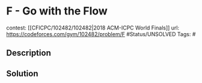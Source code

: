 # F - Go with the Flow

contest: [[CFICPC/102482/102482|2018 ACM-ICPC World Finals]]
url: https://codeforces.com/gym/102482/problem/F
#Status/UNSOLVED
Tags: #

## Description

## Solution

